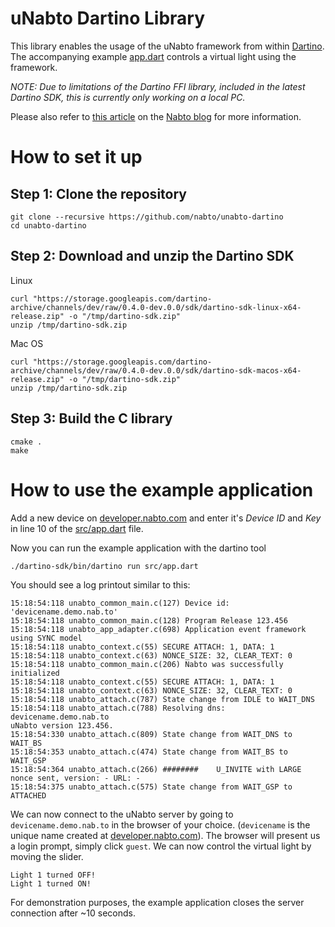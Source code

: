 # uNabto Dartino Library
This library enables the usage of the uNabto framework from within [Dartino](https://dartino.org/). The accompanying example [app.dart](./src/app.dart) controls a virtual light using the framework. 

*NOTE: Due to limitations of the Dartino FFI library, included in the latest Dartino SDK, this is currently only working on a local PC.*

Please also refer to [this article](https://blog.nabto.com/2016/05/18/dartino-unabto/) on the [Nabto blog](http://blog.nabto.com/) for more information.

# How to set it up
## Step 1: Clone the repository
```shell
git clone --recursive https://github.com/nabto/unabto-dartino
cd unabto-dartino
```
## Step 2: Download and unzip the Dartino SDK
Linux
```shell
curl "https://storage.googleapis.com/dartino-archive/channels/dev/raw/0.4.0-dev.0.0/sdk/dartino-sdk-linux-x64-release.zip" -o "/tmp/dartino-sdk.zip"
unzip /tmp/dartino-sdk.zip
```
Mac OS
```shell
curl "https://storage.googleapis.com/dartino-archive/channels/dev/raw/0.4.0-dev.0.0/sdk/dartino-sdk-macos-x64-release.zip" -o "/tmp/dartino-sdk.zip"
unzip /tmp/dartino-sdk.zip
```
## Step 3: Build the C library
```shell
cmake .
make
```

# How to use the example application
Add a new device on [developer.nabto.com](https://developer.nabto.com/) and enter it's *Device ID* and *Key* in line 10 of the [src/app.dart](./src/app.dart) file.

Now you can run the example application with the dartino tool
```shell
./dartino-sdk/bin/dartino run src/app.dart
```

You should see a log printout similar to this:

```
15:18:54:118 unabto_common_main.c(127) Device id: 'devicename.demo.nab.to'
15:18:54:118 unabto_common_main.c(128) Program Release 123.456
15:18:54:118 unabto_app_adapter.c(698) Application event framework using SYNC model
15:18:54:118 unabto_context.c(55) SECURE ATTACH: 1, DATA: 1
15:18:54:118 unabto_context.c(63) NONCE_SIZE: 32, CLEAR_TEXT: 0
15:18:54:118 unabto_common_main.c(206) Nabto was successfully initialized
15:18:54:118 unabto_context.c(55) SECURE ATTACH: 1, DATA: 1
15:18:54:118 unabto_context.c(63) NONCE_SIZE: 32, CLEAR_TEXT: 0
15:18:54:118 unabto_attach.c(787) State change from IDLE to WAIT_DNS
15:18:54:118 unabto_attach.c(788) Resolving dns: devicename.demo.nab.to
uNabto version 123.456.
15:18:54:330 unabto_attach.c(809) State change from WAIT_DNS to WAIT_BS
15:18:54:353 unabto_attach.c(474) State change from WAIT_BS to WAIT_GSP
15:18:54:364 unabto_attach.c(266) ########    U_INVITE with LARGE nonce sent, version: - URL: -
15:18:54:375 unabto_attach.c(575) State change from WAIT_GSP to ATTACHED
```

We can now connect to the uNabto server by going to `devicename.demo.nab.to` in the browser of your choice. (`devicename` is the unique name created at [developer.nabto.com](https://developer.nabto.com/)).
The browser will present us a login prompt, simply click `guest`. We can now control the virtual light by moving the slider.

```
Light 1 turned OFF!
Light 1 turned ON!
```

For demonstration purposes, the example application closes the server connection after ~10 seconds.
